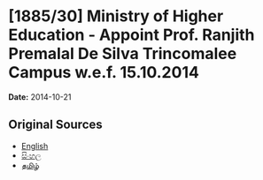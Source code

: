 # [1885/30] Ministry of Higher Education - Appoint Prof. Ranjith Premalal De Silva Trincomalee Campus w.e.f. 15.10.2014

**Date:** 2014-10-21

## Original Sources

- [English](https://documents.gov.lk/view/extra-gazettes/2014/10/1885-30_E.pdf)
- [සිංහල](https://documents.gov.lk/view/extra-gazettes/2014/10/1885-30_S.pdf)
- [தமிழ்](https://documents.gov.lk/view/extra-gazettes/2014/10/1885-30_T.pdf)
